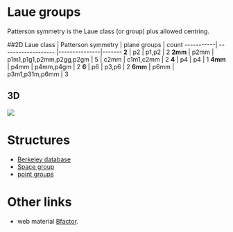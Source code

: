 # Laue groups

Patterson symmetry is the Laue class (or group) plus allowed centring.

##2D
Laue class | Patterson symmetry  | plane groups  | count
-----------| ------------------- |---------------|-------
**2**   | p2     | p1,p2                             | 2
**2mm** | p2mm   | p1m1,p1g1,p2mm,p2gg,p2gm          | 5
        | c2mm   | c1m1,c2mm                         | 2
**4**   | p4     | p4                                | 1
**4mm** | p4mm   | p4mm,p4gm                         | 2
**6**   | p6     | p3,p6                             | 2
**6mm** | p6mm   | p3m1,p31m,p6mm                    | 3


## 3D
![](/figures/lauegroup.png)

# Structures
- [Berkeley database](https://www.materialsproject.org/about)
- [Space group](http://img.chem.ucl.ac.uk/sgp/large/sgp.htm)
- [point groups](http://img.chem.ucl.ac.uk/sgp/misc/pointgrp.htm)

# Other links
- web material [Bfactor](https://www-structmed.cimr.cam.ac.uk/course.html).
